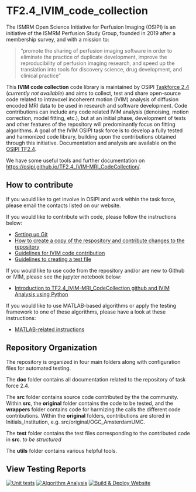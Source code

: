# TF2.4_IVIM_code_collection

The ISMRM Open Science Initiative for Perfusion Imaging (OSIPI) is an initiative of the ISMRM Perfusion Study Group, founded in 2019 after a membership survey, and with a mission to: 

>“promote the sharing of perfusion imaging software in order to eliminate the practice of duplicate development, improve the reproducibility of perfusion imaging research, and speed up the translation into tools for discovery science, drug development, and clinical practice”

This **IVIM code collection** code library is maintained by OSIPI [Taskforce 2.4](https://www.osipi.org/task-force-2-4/) (*currently not available*) and aims to collect, test and share open-source code related to intravoxel incoherent motion (IVIM) analysis of diffusion encoded MRI data to be used in research and software development. Code contributions can include any code related IVIM analysis (denoising, motion correction, model fitting, etc.), but at an initial phase, development of tests and other features of the repository will predominantly focus on fitting algorithms. A goal of the IVIM OSIPI task force is to develop a fully tested and harmonized code library, building upon the contributions obtained through this initiative. Documentation and analysis are available on the [OSIPI TF2.4](https://osipi.github.io/TF2.4_IVIM-MRI_CodeCollection/).

We have some useful tools and further documentation on https://osipi.github.io/TF2.4_IVIM-MRI_CodeCollection/.

## How to contribute

If you would like to get involve in OSIPI and work within the task force, please email the contacts listed on our website.

If you would like to contribute with code, please follow the instructions below:

*   [Setting up Git](doc/setting_up_git.md)
*   [How to create a copy of the respository and contribute changes to the repository](doc/create_local_copy_of_repository.md)
*   [Guidelines for IVIM code contribution](doc/guidelines_for_contributions.md)
*   [Guidelines to creating a test file](doc/creating_test.md) 

If you would like to use code from the repository and/or are new to Github or IVIM, please see the jupyter notebook below:
*   [Introduction to TF2.4_IVIM-MRI_CodeCollection github and IVIM Analysis using Python](doc/Introduction_to_TF24_IVIM-MRI_CodeCollection_github_and_IVIM_Analysis_using_Python.ipynb)

If you would like to use MATLAB-based algorithms or apply the testing framework to one of these algorithms, please have a look at these instructions:
* [MATLAB-related instructions](doc/matlab_instructions.md)

## Repository Organization

The repository is organized in four main folders along with configuration files for automated testing. 

The **doc** folder contains all documentation related to the repository of task force 2.4.

The **src** folder contains source code contributed by the the community. Within **src**, the **original** folder contains the code to be tested, and the **wrappers** folder contains code for harmizing the calls the different code contributions. Within the **original** folders, contributions are stored in Initials_Institution, e.g. src/original/OGC_AmsterdamUMC.

The **test** folder contains the test files corresponding to the contributed code in **src**. *to be structured*

The **utils** folder contains various helpful tools.

## View Testing Reports
[![Unit tests](https://github.com/OSIPI/TF2.4_IVIM-MRI_CodeCollection/actions/workflows/unit_test.yml/badge.svg?branch=main)](https://github.com/OSIPI/TF2.4_IVIM-MRI_CodeCollection/actions/workflows/unit_test.yml)
[![Algorithm Analysis](https://github.com/OSIPI/TF2.4_IVIM-MRI_CodeCollection/actions/workflows/analysis.yml/badge.svg?branch=main)](https://github.com/OSIPI/TF2.4_IVIM-MRI_CodeCollection/actions/workflows/analysis.yml)
[![Build & Deploy Website](https://github.com/OSIPI/TF2.4_IVIM-MRI_CodeCollection/actions/workflows/website.yml/badge.svg?branch=main)](https://github.com/OSIPI/TF2.4_IVIM-MRI_CodeCollection/actions/workflows/website.yml)
